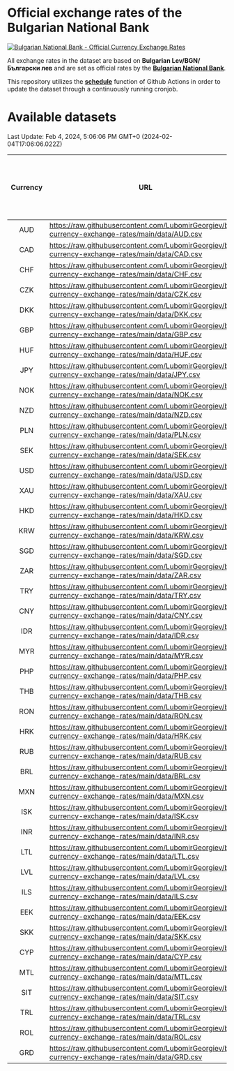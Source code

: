 # Official exchange rates of the Bulgarian National Bank

[![Bulgarian National Bank - Official Currency Exchange Rates](https://github.com/LubomirGeorgiev/bnb-currency-exchange-rates/actions/workflows/update-rates.yml/badge.svg?branch=main)](https://github.com/LubomirGeorgiev/bnb-currency-exchange-rates/actions/workflows/update-rates.yml)

All exchange rates in the dataset are based on **Bulgarian Lev/BGN/Български лев** and are set as official rates by the [**Bulgarian National Bank**](https://www.bnb.bg/Statistics/StExternalSector/StExchangeRates/StERForeignCurrencies/index.htm?toLang=_EN).

This repository utilizes the [**schedule**](https://docs.github.com/en/actions/reference/events-that-trigger-workflows) function of Github Actions in order to update the dataset through a continuously running cronjob.

# Available datasets

<!-- START LINKS (DO NOT EVER FU*ING DELETE THIS COMMENT FOR THE LOVE OF YOUR LIFE!!! IF YOU ARE CURIOS HOW IT WORKS, YOU CAN HAVE A LOOK AT ./src/updateReadme.ts) -->

Last Update: Feb 4, 2024, 5:06:06 PM GMT+0 (2024-02-04T17:06:06.022Z)

| Currency | URL                                                                                             | Number of records | Number of missing days that were filled in |
| :------: | ----------------------------------------------------------------------------------------------- | :---------------: | :----------------------------------------: |
|   AUD    | https://raw.githubusercontent.com/LubomirGeorgiev/bnb-currency-exchange-rates/main/data/AUD.csv |       8760        |                    2709                    |
|   CAD    | https://raw.githubusercontent.com/LubomirGeorgiev/bnb-currency-exchange-rates/main/data/CAD.csv |       8760        |                    2709                    |
|   CHF    | https://raw.githubusercontent.com/LubomirGeorgiev/bnb-currency-exchange-rates/main/data/CHF.csv |       8760        |                    2709                    |
|   CZK    | https://raw.githubusercontent.com/LubomirGeorgiev/bnb-currency-exchange-rates/main/data/CZK.csv |       8760        |                    2709                    |
|   DKK    | https://raw.githubusercontent.com/LubomirGeorgiev/bnb-currency-exchange-rates/main/data/DKK.csv |       8760        |                    2709                    |
|   GBP    | https://raw.githubusercontent.com/LubomirGeorgiev/bnb-currency-exchange-rates/main/data/GBP.csv |       8760        |                    2709                    |
|   HUF    | https://raw.githubusercontent.com/LubomirGeorgiev/bnb-currency-exchange-rates/main/data/HUF.csv |       8760        |                    2709                    |
|   JPY    | https://raw.githubusercontent.com/LubomirGeorgiev/bnb-currency-exchange-rates/main/data/JPY.csv |       8760        |                    2709                    |
|   NOK    | https://raw.githubusercontent.com/LubomirGeorgiev/bnb-currency-exchange-rates/main/data/NOK.csv |       8760        |                    2709                    |
|   NZD    | https://raw.githubusercontent.com/LubomirGeorgiev/bnb-currency-exchange-rates/main/data/NZD.csv |       8760        |                    2709                    |
|   PLN    | https://raw.githubusercontent.com/LubomirGeorgiev/bnb-currency-exchange-rates/main/data/PLN.csv |       8760        |                    2709                    |
|   SEK    | https://raw.githubusercontent.com/LubomirGeorgiev/bnb-currency-exchange-rates/main/data/SEK.csv |       8760        |                    2709                    |
|   USD    | https://raw.githubusercontent.com/LubomirGeorgiev/bnb-currency-exchange-rates/main/data/USD.csv |       8760        |                    2709                    |
|   XAU    | https://raw.githubusercontent.com/LubomirGeorgiev/bnb-currency-exchange-rates/main/data/XAU.csv |       8760        |                    2711                    |
|   HKD    | https://raw.githubusercontent.com/LubomirGeorgiev/bnb-currency-exchange-rates/main/data/HKD.csv |       8458        |                    2618                    |
|   KRW    | https://raw.githubusercontent.com/LubomirGeorgiev/bnb-currency-exchange-rates/main/data/KRW.csv |       8458        |                    2618                    |
|   SGD    | https://raw.githubusercontent.com/LubomirGeorgiev/bnb-currency-exchange-rates/main/data/SGD.csv |       8458        |                    2618                    |
|   ZAR    | https://raw.githubusercontent.com/LubomirGeorgiev/bnb-currency-exchange-rates/main/data/ZAR.csv |       8458        |                    2618                    |
|   TRY    | https://raw.githubusercontent.com/LubomirGeorgiev/bnb-currency-exchange-rates/main/data/TRY.csv |       6941        |                    2149                    |
|   CNY    | https://raw.githubusercontent.com/LubomirGeorgiev/bnb-currency-exchange-rates/main/data/CNY.csv |       6821        |                    2113                    |
|   IDR    | https://raw.githubusercontent.com/LubomirGeorgiev/bnb-currency-exchange-rates/main/data/IDR.csv |       6821        |                    2113                    |
|   MYR    | https://raw.githubusercontent.com/LubomirGeorgiev/bnb-currency-exchange-rates/main/data/MYR.csv |       6821        |                    2113                    |
|   PHP    | https://raw.githubusercontent.com/LubomirGeorgiev/bnb-currency-exchange-rates/main/data/PHP.csv |       6821        |                    2113                    |
|   THB    | https://raw.githubusercontent.com/LubomirGeorgiev/bnb-currency-exchange-rates/main/data/THB.csv |       6821        |                    2113                    |
|   RON    | https://raw.githubusercontent.com/LubomirGeorgiev/bnb-currency-exchange-rates/main/data/RON.csv |       6762        |                    2095                    |
|   HRK    | https://raw.githubusercontent.com/LubomirGeorgiev/bnb-currency-exchange-rates/main/data/HRK.csv |       6422        |                    1986                    |
|   RUB    | https://raw.githubusercontent.com/LubomirGeorgiev/bnb-currency-exchange-rates/main/data/RUB.csv |       6118        |                    1889                    |
|   BRL    | https://raw.githubusercontent.com/LubomirGeorgiev/bnb-currency-exchange-rates/main/data/BRL.csv |       5850        |                    1815                    |
|   MXN    | https://raw.githubusercontent.com/LubomirGeorgiev/bnb-currency-exchange-rates/main/data/MXN.csv |       5850        |                    1815                    |
|   ISK    | https://raw.githubusercontent.com/LubomirGeorgiev/bnb-currency-exchange-rates/main/data/ISK.csv |       5758        |                    1785                    |
|   INR    | https://raw.githubusercontent.com/LubomirGeorgiev/bnb-currency-exchange-rates/main/data/INR.csv |       5489        |                    1707                    |
|   LTL    | https://raw.githubusercontent.com/LubomirGeorgiev/bnb-currency-exchange-rates/main/data/LTL.csv |       5147        |                    1576                    |
|   LVL    | https://raw.githubusercontent.com/LubomirGeorgiev/bnb-currency-exchange-rates/main/data/LVL.csv |       4784        |                    1464                    |
|   ILS    | https://raw.githubusercontent.com/LubomirGeorgiev/bnb-currency-exchange-rates/main/data/ILS.csv |       4763        |                    1486                    |
|   EEK    | https://raw.githubusercontent.com/LubomirGeorgiev/bnb-currency-exchange-rates/main/data/EEK.csv |       3994        |                    1220                    |
|   SKK    | https://raw.githubusercontent.com/LubomirGeorgiev/bnb-currency-exchange-rates/main/data/SKK.csv |       2964        |                    906                     |
|   CYP    | https://raw.githubusercontent.com/LubomirGeorgiev/bnb-currency-exchange-rates/main/data/CYP.csv |       2906        |                    890                     |
|   MTL    | https://raw.githubusercontent.com/LubomirGeorgiev/bnb-currency-exchange-rates/main/data/MTL.csv |       2604        |                    799                     |
|   SIT    | https://raw.githubusercontent.com/LubomirGeorgiev/bnb-currency-exchange-rates/main/data/SIT.csv |       2544        |                    780                     |
|   TRL    | https://raw.githubusercontent.com/LubomirGeorgiev/bnb-currency-exchange-rates/main/data/TRL.csv |       1817        |                    558                     |
|   ROL    | https://raw.githubusercontent.com/LubomirGeorgiev/bnb-currency-exchange-rates/main/data/ROL.csv |       1696        |                    523                     |
|   GRD    | https://raw.githubusercontent.com/LubomirGeorgiev/bnb-currency-exchange-rates/main/data/GRD.csv |        361        |                    109                     |

<!-- END LINKS (DO NOT EVER FU*ING DELETE THIS COMMENT FOR THE LOVE OF YOUR LIFE!!! IF YOU ARE CURIOS HOW IT WORKS, YOU CAN HAVE A LOOK AT ./src/updateReadme.ts) -->
